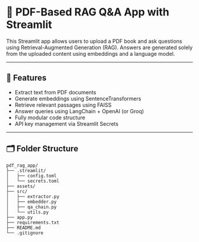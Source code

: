 # 📖 PDF-Based RAG Q&A App with Streamlit

This Streamlit app allows users to upload a PDF book and ask questions using Retrieval-Augmented Generation (RAG). Answers are generated solely from the uploaded content using embeddings and a language model.

---

## 🔧 Features

- Extract text from PDF documents
- Generate embeddings using SentenceTransformers
- Retrieve relevant passages using FAISS
- Answer queries using LangChain + OpenAI (or Groq)
- Fully modular code structure
- API key management via Streamlit Secrets

---

## 🗂️ Folder Structure

```plaintext
pdf_rag_app/
├── .streamlit/
│   ├── config.toml
│   └── secrets.toml
├── assets/
├── src/
│   ├── extractor.py
│   ├── embedder.py
│   ├── qa_chain.py
│   └── utils.py
├── app.py
├── requirements.txt
├── README.md
└── .gitignore
